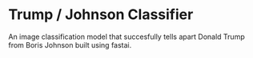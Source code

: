 # Trump / Johnson Classifier

An image classification model that succesfully tells apart Donald Trump from Boris Johnson built using fastai.

